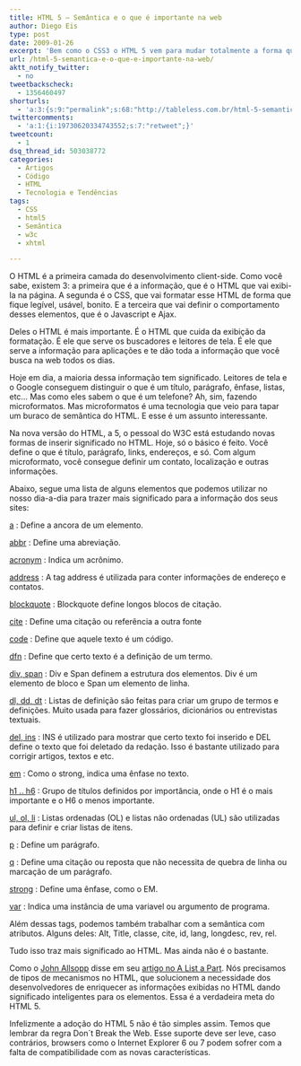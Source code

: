 ```yaml
---
title: HTML 5 – Semântica e o que é importante na web
author: Diego Eis
type: post
date: 2009-01-26
excerpt: 'Bem como o CSS3 o HTML 5 vem para mudar totalmente a forma que a web é construída. '
url: /html-5-semantica-e-o-que-e-importante-na-web/
aktt_notify_twitter:
  - no
tweetbackscheck:
  - 1356460497
shorturls:
  - 'a:3:{s:9:"permalink";s:68:"http://tableless.com.br/html-5-semantica-e-o-que-e-importante-na-web";s:7:"tinyurl";s:26:"http://tinyurl.com/3tqpyj6";s:4:"isgd";s:19:"http://is.gd/vKQ3wd";}'
twittercomments:
  - 'a:1:{i:19730620334743552;s:7:"retweet";}'
tweetcount:
  - 1
dsq_thread_id: 503038772
categories:
  - Artigos
  - Código
  - HTML
  - Tecnologia e Tendências
tags:
  - CSS
  - html5
  - Semântica
  - w3c
  - xhtml

---
```

O HTML é a primeira camada do desenvolvimento client-side. Como você sabe, existem 3: a primeira que é a informação, que é o HTML que vai exibi-la na página. A segunda é o CSS, que vai formatar esse HTML de forma que fique legível, usável, bonito. E a terceira que vai definir o comportamento desses elementos, que é o Javascript e Ajax.<!--more-->


  
Deles o HTML é mais importante. É o HTML que cuida da exibição da formatação. É ele que serve os buscadores e leitores de tela. É ele que serve a informação para aplicações e te dão toda a informação que você busca na web todos os dias.

Hoje em dia, a maioria dessa informação tem significado. Leitores de tela e o Google conseguem distinguir o que é um título, parágrafo, ênfase, listas, etc&#8230; Mas como eles sabem o que é um telefone? Ah, sim, fazendo microformatos. Mas microformatos é uma tecnologia que veio para tapar um buraco de semântica do HTML. E esse é um assunto interessante.

Na nova versão do HTML, a 5, o pessoal do W3C está estudando novas formas de inserir significado no HTML. Hoje, só o básico é feito. Você define o que é título, parágrafo, links, endereços, e só. Com algum microformato, você consegue definir um contato, localização e outras informações.

Abaixo, segue uma lista de alguns elementos que podemos utilizar no nosso dia-a-dia para trazer mais significado para a informação dos seus sites:

[a][1]
:   Define a ancora de um elemento.

[abbr][2]
:   Define uma abreviação.

[acronym][3]
:   Indica um acrônimo.

[address][4]
:   A tag address é utilizada para conter informações de endereço e contatos.

[blockquote][5]
:   Blockquote define longos blocos de citação.

[cite][6]
:   Define uma citação ou referência a outra fonte

[code][7]
:   Define que aquele texto é um código.

[dfn][8]
:   Define que certo texto é a definição de um termo.

[div, span][9]
:   Div e Span definem a estrutura dos elementos. Div é um elemento de bloco e Span um elemento de linha.

[dl, dd, dt][10]
:   Listas de definição são feitas para criar um grupo de termos e definições. Muito usada para fazer glossários, dicionários ou entrevistas textuais.

[del, ins][11]
:   INS é utilizado para mostrar que certo texto foi inserido e DEL define o texto que foi deletado da redação. Isso é bastante utilizado para corrigir artigos, textos e etc.

[em][12]
:   Como o strong, indica uma ênfase no texto.

[h1 .. h6][13]
:   Grupo de títulos definidos por importância, onde o H1 é o mais importante e o H6 o menos importante.

[ul, ol, li][14]
:   Listas ordenadas (OL) e listas não ordenadas (UL) são utilizadas para definir e criar listas de itens.

[p][15]
:   Define um parágrafo.

[q][16]
:   Define uma citação ou reposta que não necessita de quebra de linha ou marcação de um parágrafo.

[strong][17]
:   Define uma ênfase, como o EM.

[var][18]
:   Indica uma instância de uma variavel ou argumento de programa.

Além dessas tags, podemos também trabalhar com a semântica com atributos. Alguns deles: Alt, Title, classe, cite, id, lang, longdesc, rev, rel.
  
Tudo isso traz mais significado ao HTML. Mas ainda não é o bastante.

Como o [John Allsopp][19] disse em seu [artigo no A List a Part][20]. Nós precisamos de tipos de mecanismos no HTML, que solucionem a necessidade dos desenvolvedores de enriquecer as informações exibidas no HTML dando significado inteligentes para os elementos. Essa é a verdadeira meta do HTML 5.

Infelizmente a adoção do HTML 5 não é tão simples assim. Temos que lembrar da regra Don´t Break the Web. Esse suporte deve ser leve, caso contrários, browsers como o Internet Explorer 6 ou 7 podem sofrer com a falta de compatibilidade com as novas características.

 [1]: http://www.w3.org/TR/html4/struct/links.html#edef-A
 [2]: http://www.w3.org/TR/html4/struct/text.html#edef-ABBR
 [3]: http://www.w3.org/TR/html4/struct/text.html#edef-ACRONYM
 [4]: http://www.w3.org/TR/html4/struct/global.html#edef-ADDRESS
 [5]: http://www.w3.org/TR/html4/struct/text.html#edef-BLOCKQUOTE
 [6]: http://www.w3.org/TR/html4/struct/text.html#edef-CITE
 [7]: http://www.w3.org/TR/html4/struct/text.html#edef-CODE
 [8]: http://www.w3.org/TR/html4/struct/text.html#edef-DFN
 [9]: http://www.w3.org/TR/html4/struct/global.html#edef-SPAN
 [10]: http://www.w3.org/TR/html4/struct/lists.html#edef-DL
 [11]: http://www.w3.org/TR/html4/struct/text.html#edef-ins
 [12]: http://www.w3.org/TR/html4/struct/text.html#edef-EM
 [13]: http://www.w3.org/TR/html4/struct/global.html#edef-H1
 [14]: http://www.w3.org/TR/html4/struct/lists.html#edef-LI
 [15]: http://www.w3.org/TR/html4/struct/text.html#edef-P
 [16]: http://www.w3.org/TR/html4/struct/text.html#edef-Q
 [17]: http://www.w3.org/TR/html4/struct/text.html#edef-STRONG
 [18]: http://www.w3.org/TR/html4/struct/text.html#edef-VAR
 [19]: http://www.alistapart.com/authors/a/johnallsopp "John Allsopp"
 [20]: http://www.alistapart.com/articles/semanticsinhtml5 "Sematics in HTML 5"
